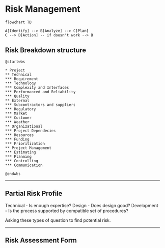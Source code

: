 <h1>Risk Management</h1>

```mermaid
flowchart TD

A[Identify] --> B[Analyze] --> C[Plan]
C --> D[Action] -- if doesn't work --> B
```

<h2>Risk Breakdown structure</h2>

```plantuml
@startwbs

* Project
** Technical
*** Requirement
*** Technology
*** Complexity and Interfaces
*** Performanced and Reliability
*** Quality
** External
*** Subcontractors and suppliers
*** Regulatory
*** Market
*** Customer
*** Weather
** Organizational
*** Project Dependecies
*** Resources
*** Funding
*** Prioritization
** Project Management
*** Estimating
*** Planning
*** Controlling
*** Communication

@endwbs
```

---

<h2>Partial Risk Profile</h2>
Technical
- Is enough expertise?
Design
- Does design good?
Development
- Is the process supported by compatible set of procedures?

Asking these types of question to find potential risk.

---
<h2>Risk Assessment Form</h2>
